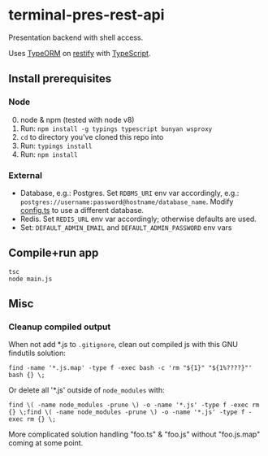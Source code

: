 terminal-pres-rest-api
======================

Presentation backend with shell access.

Uses [TypeORM](https://github.com/typeorm/typeorm) on [restify](https://github.com/restify/node-restify) with [TypeScript](https://github.com/Microsoft/TypeScript).

## Install prerequisites

### Node

  0. node & npm (tested with node v8)
  1. Run: `npm install -g typings typescript bunyan wsproxy`
  2. `cd` to directory you've cloned this repo into
  3. Run: `typings install`
  4. Run: `npm install`

### External

  - Database, e.g.: Postgres. Set `RDBMS_URI` env var accordingly, e.g.: `postgres://username:password@hostname/database_name`. Modify [config.ts](https://github.com/SamuelMarks/terminal-pres-rest-api/blob/master/config.ts) to use a different database.
  - Redis. Set `REDIS_URL` env var accordingly; otherwise defaults are used.
  - Set: `DEFAULT_ADMIN_EMAIL` and `DEFAULT_ADMIN_PASSWORD` env vars

## Compile+run app

    tsc
    node main.js

## Misc

### Cleanup compiled output

When not add *.js to `.gitignore`, clean out compiled js with this GNU findutils solution:

    find -name '*.js.map' -type f -exec bash -c 'rm "${1}" "${1%????}"' bash {} \;

Or delete all '*.js' outside of `node_modules` with:

    find \( -name node_modules -prune \) -o -name '*.js' -type f -exec rm {} \;find \( -name node_modules -prune \) -o -name '*.js' -type f -exec rm {} \;

More complicated solution handling "foo.ts" & "foo.js" without "foo.js.map" coming at some point.
